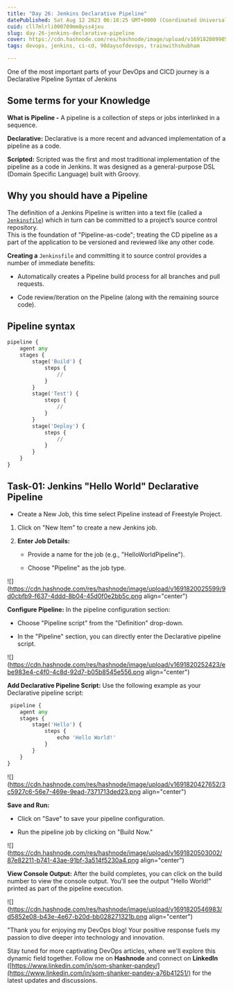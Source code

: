 ```yaml
---
title: "Day 26: Jenkins Declarative Pipeline"
datePublished: Sat Aug 12 2023 06:18:25 GMT+0000 (Coordinated Universal Time)
cuid: cll7mlrli000709mm8yss4jxu
slug: day-26-jenkins-declarative-pipeline
cover: https://cdn.hashnode.com/res/hashnode/image/upload/v1691820899052/c6791cc5-ba7d-47ae-9fcf-0304b569a818.webp
tags: devops, jenkins, ci-cd, 90daysofdevops, trainwithshubham

---
```


One of the most important parts of your DevOps and CICD journey is a Declarative Pipeline Syntax of Jenkins

## Some terms for your Knowledge

**What is Pipeline -** A pipeline is a collection of steps or jobs interlinked in a sequence.

**Declarative:** Declarative is a more recent and advanced implementation of a pipeline as a code.

**Scripted:** Scripted was the first and most traditional implementation of the pipeline as a code in Jenkins. It was designed as a general-purpose DSL (Domain Specific Language) built with Groovy.

## Why you should have a Pipeline

The definition of a Jenkins Pipeline is written into a text file (called a [`Jenkinsfile`](https://www.jenkins.io/doc/book/pipeline/jenkinsfile)) which in turn can be committed to a project’s source control repository.  
This is the foundation of "Pipeline-as-code"; treating the CD pipeline as a part of the application to be versioned and reviewed like any other code.

**Creating a** `Jenkinsfile` and committing it to source control provides a number of immediate benefits:

* Automatically creates a Pipeline build process for all branches and pull requests.
    
* Code review/iteration on the Pipeline (along with the remaining source code).
    

## Pipeline syntax

```python
pipeline {
    agent any 
    stages {
        stage('Build') { 
            steps {
                // 
            }
        }
        stage('Test') { 
            steps {
                // 
            }
        }
        stage('Deploy') { 
            steps {
                // 
            }
        }
    }
}
```

## Task-01: **Jenkins "Hello World" Declarative Pipeline**

* Create a New Job, this time select Pipeline instead of Freestyle Project.
    

1. Click on "New Item" to create a new Jenkins job.
    
2. **Enter Job Details:**
    
    * Provide a name for the job (e.g., "HelloWorldPipeline").
        
    * Choose "Pipeline" as the job type.
        

![](https://cdn.hashnode.com/res/hashnode/image/upload/v1691820025599/9d0cbfb9-f637-4ddd-8b04-45d0f0e2bb5c.png align="center")

**Configure Pipeline:** In the pipeline configuration section:

* Choose "Pipeline script" from the "Definition" drop-down.
    
* In the "Pipeline" section, you can directly enter the Declarative pipeline script.
    

![](https://cdn.hashnode.com/res/hashnode/image/upload/v1691820252423/ebe983e4-c4f0-4c8d-92d7-b05b8545e556.png align="center")

**Add Declarative Pipeline Script:** Use the following example as your Declarative pipeline script:

```python
 pipeline {
    agent any
    stages {
        stage('Hello') {
            steps {
                echo 'Hello World!'
            }
        }
    }
}
```

![](https://cdn.hashnode.com/res/hashnode/image/upload/v1691820427652/3c5927c6-56e7-469e-9ead-7371713ded23.png align="center")

**Save and Run:**

* Click on "Save" to save your pipeline configuration.
    
* Run the pipeline job by clicking on "Build Now."
    

![](https://cdn.hashnode.com/res/hashnode/image/upload/v1691820503002/87e82211-b741-43ae-91bf-3a514f5230a4.png align="center")

**View Console Output:** After the build completes, you can click on the build number to view the console output. You'll see the output "Hello World!" printed as part of the pipeline execution.

![](https://cdn.hashnode.com/res/hashnode/image/upload/v1691820546983/d5852e08-b43e-4e67-b20d-bb028271321b.png align="center")

"Thank you for enjoying my DevOps blog! Your positive response fuels my passion to dive deeper into technology and innovation.

Stay tuned for more captivating DevOps articles, where we'll explore this dynamic field together. Follow me on **Hashnode** and connect on **LinkedIn** ([https://www.linkedin.com/in/som-shanker-pandey/](https://www.linkedin.com/in/som-shanker-pandey-a76b41251/) for the latest updates and discussions.
